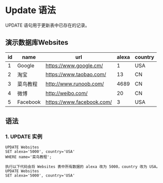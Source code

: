 # Update 语法

UPDATE 语句用于更新表中已存在的记录。

## 演示数据库Websites

| id | name         | url                       | alexa | country |
-|-|-|-|-|
| 1  | Google       | https://www.google.cm/    | 1     | USA     |
| 2  | 淘宝          | https://www.taobao.com/   | 13    | CN      |
| 3  | 菜鸟教程      | http://www.runoob.com/    | 4689  | CN      |
| 4  | 微博          | http://weibo.com/         | 20    | CN      |
| 5  | Facebook     | https://www.facebook.com/ | 3     | USA     |

## 语法

### 1. UPDATE 实例

```update
UPDATE Websites
SET alexa='5000', country='USA'
WHERE name='菜鸟教程';

执行以下代码会将 Websites 表中所有数据的 alexa 改为 5000，country 改为 USA。
UPDATE Websites
SET alexa='5000', country='USA'
```
